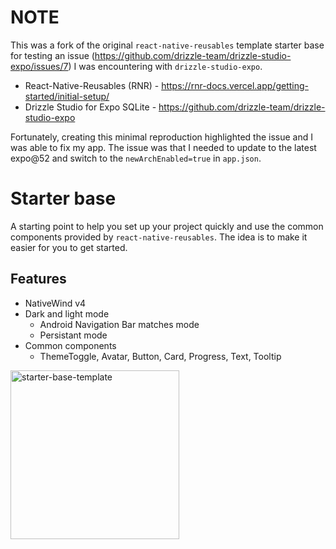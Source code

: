 # NOTE

This was a fork of the original `react-native-reusables` template starter base for testing an issue (https://github.com/drizzle-team/drizzle-studio-expo/issues/7) I was encountering with `drizzle-studio-expo`. 

 - React-Native-Reusables (RNR) - https://rnr-docs.vercel.app/getting-started/initial-setup/
 - Drizzle Studio for Expo SQLite - https://github.com/drizzle-team/drizzle-studio-expo

 Fortunately, creating this minimal reproduction highlighted the issue and I was able to fix my app. The issue was that I needed to update to the latest expo@52 and switch to the `newArchEnabled=true` in `app.json`.

# Starter base

A starting point to help you set up your project quickly and use the common components provided by `react-native-reusables`. The idea is to make it easier for you to get started.

## Features

- NativeWind v4
- Dark and light mode
    - Android Navigation Bar matches mode
    - Persistant mode
- Common components
    - ThemeToggle, Avatar, Button, Card, Progress, Text, Tooltip

<img src="https://github.com/mrzachnugent/react-native-reusables/assets/63797719/42c94108-38a7-498b-9c70-18640420f1bc"
     alt="starter-base-template"
     style="width:270px;" />
